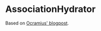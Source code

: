 AssociationHydrator
===================

Based on [Ocramius' blogpost](http://ocramius.github.io/blog/doctrine-orm-optimization-hydration/).
